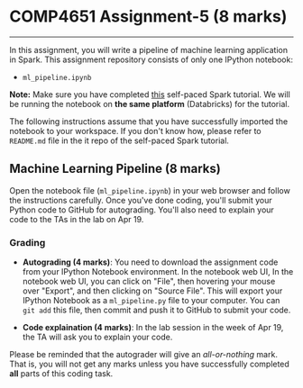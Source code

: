 # COMP4651 Assignment-5 (8 marks)

---

In this assignment, you will write a pipeline of machine learning application in Spark. This assignment repository consists of only one IPython notebook:

* `ml_pipeline.ipynb`

**Note:** Make sure you have completed [this](https://course.cse.ust.hk/comp4651/assignments.html) self-paced Spark tutorial. We will be running the notebook on **the same platform** (Databricks) for the tutorial.

The following instructions assume that you have successfully imported the notebook to your workspace. If you don't know how, please refer to `README.md` file in the it repo of the self-paced Spark tutorial.

## Machine Learning Pipeline (**8 marks**)

Open the notebook file (`ml_pipeline.ipynb`) in your web browser and follow the instructions carefully. Once you've done coding, you'll submit your Python code to GitHub for autograding. You'll also need to explain your code to the TAs in the lab on Apr 19.

### Grading
* **Autograding (4 marks)**: You need to download the assignment code from your IPython Notebook environment. In the notebook web UI, In the notebook web UI, you can click on "File", then hovering your mouse over "Export", and then clicking on "Source File". This will export your IPython Notebook as a `ml_pipeline.py` file to your computer. You can `git add` this file, then commit and push it to GitHub to submit your code.

* **Code explaination (4 marks)**: In the lab session in the week of Apr 19, the TA will ask you to explain your code.

Please be reminded that the autograder will give an *all-or-nothing* mark. That is, you will not get any marks unless you have successfully completed **all** parts of this coding task.
